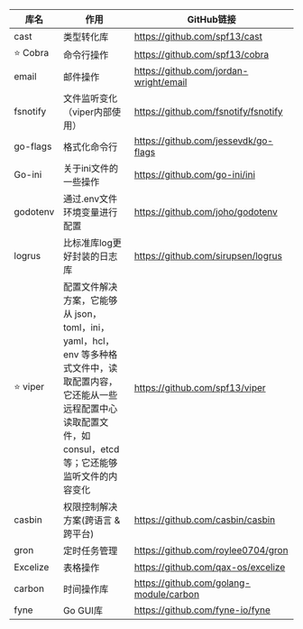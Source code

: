 | 库名         | 作用                                                         | GitHub链接                              |
| ------------ | ------------------------------------------------------------ | --------------------------------------- |
| cast         | 类型转化库                                                   | https://github.com/spf13/cast           |
| :star: Cobra | 命令行操作                                                   | https://github.com/spf13/cobra          |
| email        | 邮件操作                                                     | https://github.com/jordan-wright/email  |
| fsnotify     | 文件监听变化（viper内部使用）                                | https://github.com/fsnotify/fsnotify    |
| go-flags     | 格式化命令行                                                 | https://github.com/jessevdk/go-flags    |
| Go-ini       | 关于ini文件的一些操作                                        | https://github.com/go-ini/ini           |
| godotenv     | 通过.env文件环境变量进行配置                                 | https://github.com/joho/godotenv        |
| logrus       | 比标准库log更好封装的日志库                                  | https://github.com/sirupsen/logrus      |
| :star: viper | 配置文件解决方案，它能够从 json，toml，ini，yaml，hcl，env 等多种格式文件中，读取配置内容，它还能从一些远程配置中心读取配置文件，如consul，etcd等；它还能够监听文件的内容变化 | https://github.com/spf13/viper          |
| casbin       | 权限控制解决方案(跨语言 & 跨平台)                            | https://github.com/casbin/casbin        |
| gron         | 定时任务管理                                                 | https://github.com/roylee0704/gron      |
| Excelize     | 表格操作                                                     | https://github.com/qax-os/excelize      |
| carbon       | 时间操作库                                                   | https://github.com/golang-module/carbon |
| fyne         | Go GUI库                                                     | https://github.com/fyne-io/fyne         |